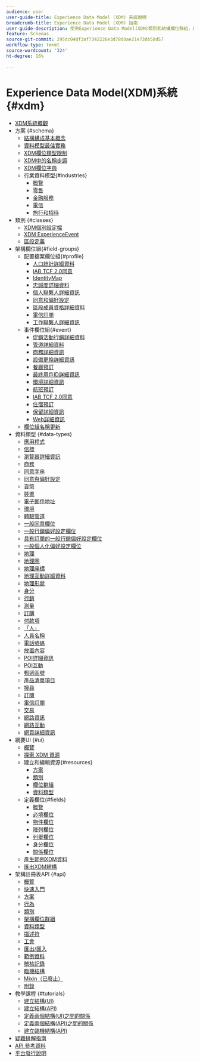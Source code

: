 ```yaml
---
audience: user
user-guide-title: Experience Data Model (XDM) 系統說明
breadcrumb-title: Experience Data Model (XDM) 指南
user-guide-description: 使用Experience Data Model(XDM)類別和結構欄位群組，以標準化體驗資料。
feature: Schemas
source-git-commit: 295dc040f3af7342226e3d78d0ae21e73db58d57
workflow-type: tm+mt
source-wordcount: '324'
ht-degree: 16%

---
```



# Experience Data Model(XDM)系統 {#xdm}

* [XDM系統概觀](home.md)
* 方案 {#schema}
   * [結構構成基本概念](schema/composition.md)
   * [資料模型最佳實務](schema/best-practices.md)
   * [XDM欄位類型限制](schema/field-constraints.md)
   * [XDM中的名稱步調](./schema/namespaces.md)
   * [XDM欄位字典](schema/field-dictionary.md)
   * 行業資料模型{#industries}
      * [概覽](./schema/industries/overview.md)
      * [零售](./schema/industries/retail.md)
      * [金融服務](./schema/industries/financial.md)
      * [電信](./schema/industries/telecom.md)
      * [旅行和招待](./schema/industries/travel-hospitality.md)
* 類別 {#classes}
   * [XDM個別設定檔](./classes/individual-profile.md)
   * [XDM ExperienceEvent](./classes/experienceevent.md)
   * [區段定義](./classes/segment-definition.md)
* 架構欄位組{#field-groups}
   * 配置檔案欄位組{#profile}
      * [人口統計詳細資料](./field-groups/profile/demographic-details.md)
      * [IAB TCF 2.0同意](./field-groups/profile/iab.md)
      * [IdentityMap](./field-groups/profile/identitymap.md)
      * [忠誠度詳細資料](./field-groups/profile/loyalty-details.md)
      * [個人聯繫人詳細資訊](./field-groups/profile/personal-contact-details.md)
      * [同意和偏好設定](./field-groups/profile/consents.md)
      * [區段成員資格詳細資料](./field-groups/profile/segmentation.md)
      * [電信訂閱](./field-groups/profile/telecom-subscription.md)
      * [工作聯繫人詳細資訊](./field-groups/profile/work-contact-details.md)
   * 事件欄位組{#event}
      * [促銷活動行銷詳細資料](./field-groups/event/campaign-marketing-details.md)
      * [管道詳細資料](./field-groups/event/channel-details.md)
      * [商務詳細資訊](./field-groups/event/commerce-details.md)
      * [設備更換詳細資訊](./field-groups/event/device-trade-in-details.md)
      * [餐廳預訂](./field-groups/event/dining-reservation.md)
      * [最終用戶ID詳細資訊](./field-groups/event/enduserids.md)
      * [環境詳細資訊](./field-groups/event/environment-details.md)
      * [航班預訂](./field-groups/event/flight-reservation.md)
      * [IAB TCF 2.0同意](./field-groups/event/iab.md)
      * [住宿預訂](./field-groups/event/lodging-reservation.md)
      * [保留詳細資訊](./field-groups/event/reservation-details.md)
      * [Web詳細資訊](./field-groups/event/web-details.md)
   * [欄位組名稱更新](./field-groups/name-updates.md)
* 資料類型 {#data-types}
   * [應用程式](./data-types/application.md)
   * [信標](./data-types/beacon.md)
   * [瀏覽器詳細資訊](./data-types/browser-details.md)
   * [商務](./data-types/commerce.md)
   * [同意字串](./data-types/consent-string.md)
   * [同意與偏好設定](./data-types/consents.md)
   * [貨幣](./data-types/currency.md)
   * [裝置](./data-types/device.md)
   * [電子郵件地址](./data-types/email-address.md)
   * [環境](./data-types/environment.md)
   * [體驗管道](./data-types/experience-channel.md)
   * [一般同意欄位](./data-types/consent-field.md)
   * [一般行銷偏好設定欄位](./data-types/marketing-field.md)
   * [具有訂閱的一般行銷偏好設定欄位](./data-types/marketing-field-subscriptions.md)
   * [一般個人化偏好設定欄位](./data-types/personalization-field.md)
   * [地理](./data-types/geo.md)
   * [地理圈](./data-types/geo-circle.md)
   * [地理座標](./data-types/geo-coordinates.md)
   * [地理互動詳細資料](./data-types/geo-interaction-details.md)
   * [地理形狀](./data-types/geo-shape.md)
   * [身分](./data-types/identity.md)
   * [行銷](./data-types/marketing.md)
   * [測量](./data-types/measure.md)
   * [訂購](./data-types/order.md)
   * [付款項](./data-types/payment-item.md)
   * [「人」](./data-types/person.md)
   * [人員名稱](./data-types/person-name.md)
   * [電話號碼](./data-types/phone-number.md)
   * [放置內容](./data-types/place-context.md)
   * [POI詳細資訊](./data-types/poi-details.md)
   * [POI互動](./data-types/poi-interaction.md)
   * [郵遞區號](./data-types/postal-address.md)
   * [產品清單項目](./data-types/product-list-item.md)
   * [搜尋](./data-types/search.md)
   * [訂閱](./data-types/subscription.md)
   * [電信訂閱](./data-types/telecom-subscription.md)
   * [交易](./data-types/transaction.md)
   * [網路資訊](./data-types/web-information.md)
   * [網路互動](./data-types/web-interaction.md)
   * [網頁詳細資訊](./data-types/webpage-details.md)
*  綱要UI  {#ui}
   * [概覽](./ui/overview.md)
   * [探索 XDM 資源](./ui/explore.md)
   * 建立和編輯資源{#resources}
      * [方案](./ui/resources/schemas.md)
      * [類別](./ui/resources/classes.md)
      * [欄位群組](./ui/resources/field-groups.md)
      * [資料類型](./ui/resources/data-types.md)
   * 定義欄位{#fields}
      * [概覽](./ui/fields/overview.md)
      * [必填欄位](./ui/fields/required.md)
      * [物件欄位](./ui/fields/object.md)
      * [陣列欄位](./ui/fields/array.md)
      * [列舉欄位](./ui/fields/enum.md)
      * [身分欄位](./ui/fields/identity.md)
      * [關係欄位](./ui/fields/relationship.md)
   * [產生範例XDM資料](./ui/sample.md)
   * [匯出XDM結構](./ui/export.md)
* 架構註冊表API {#api}
   * [概覽](api/overview.md)
   * [快速入門](api/getting-started.md)
   * [方案](api/schemas.md)
   * [行為](api/behaviors.md)
   * [類別](api/classes.md)
   * [架構欄位群組](api/field-groups.md)
   * [資料類型](api/data-types.md)
   * [描述符](api/descriptors.md)
   * [工會](api/unions.md)
   * [匯出/匯入](api/export-import.md)
   * [範例資料](api/sample-data.md)
   * [稽核記錄](api/audit-log.md)
   * [臨機結構](api/ad-hoc.md)
   * [Mixin（已廢止）](api/mixins.md)
   * [附錄](api/appendix.md)
* 教學課程 {#tutorials}
   * [建立結構(UI)](tutorials/create-schema-ui.md)
   * [建立結構(API)](tutorials/create-schema-api.md)
   * [定義兩個結構(UI)之間的關係](tutorials/relationship-ui.md)
   * [定義兩個結構(API)之間的關係](tutorials/relationship-api.md)
   * [建立臨機結構(API)](tutorials/ad-hoc.md)
* [疑難排解指南](troubleshooting-guide.md)
* [API 參考資料](https://www.adobe.io/experience-platform-apis/references/schema-registry/)
* [平台發行說明](https://www.adobe.com/go/platform-release-notes-en)